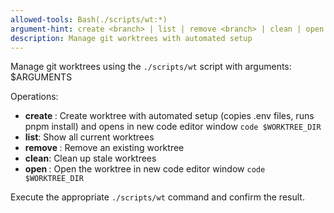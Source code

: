 ```yaml
---
allowed-tools: Bash(./scripts/wt:*)
argument-hint: create <branch> | list | remove <branch> | clean | open <branch>
description: Manage git worktrees with automated setup
---
```


Manage git worktrees using the `./scripts/wt` script with arguments: $ARGUMENTS

Operations:
- **create <branch>**: Create worktree with automated setup (copies .env files, runs pnpm install) and opens in new code editor window `code $WORKTREE_DIR`
- **list**: Show all current worktrees
- **remove <branch>**: Remove an existing worktree
- **clean**: Clean up stale worktrees
- **open <branch>**: Open the worktree in new code editor window `code $WORKTREE_DIR`

Execute the appropriate `./scripts/wt` command and confirm the result.